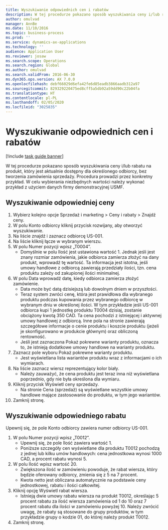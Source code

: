 ```yaml
---
title: Wyszukiwanie odpowiednich cen i rabatów
description: W tej procedurze pokazano sposób wyszukiwania ceny i/lub rabatu na produkt, który jest aktualnie dostępny dla określonego odbiorcy, bez tworzenia zamówienia sprzedaży.
author: omulvad
manager: AnnBe
ms.date: 11/10/2016
ms.topic: business-process
ms.prod: ''
ms.service: dynamics-ax-applications
ms.technology: ''
audience: Application User
ms.reviewer: josaw
ms.search.scope: Operations
ms.search.region: Global
ms.author: omulvad
ms.search.validFrom: 2016-06-30
ms.dyn365.ops.version: AX 7.0.0
ms.openlocfilehash: debf66029d6efa42fe6d85eadb3866aadb312a97
ms.sourcegitcommit: 829329220475ed8cff5a5db92a59dd90c22b04fa
ms.translationtype: HT
ms.contentlocale: pl-PL
ms.lasthandoff: 02/05/2020
ms.locfileid: "3025835"
---
```

# <a name="look-up-applicable-prices-and-discounts"></a>Wyszukiwanie odpowiednich cen i rabatów

[!include [task guide banner](../../includes/task-guide-banner.md)]

W tej procedurze pokazano sposób wyszukiwania ceny i/lub rabatu na produkt, który jest aktualnie dostępny dla określonego odbiorcy, bez tworzenia zamówienia sprzedaży. Procedura prowadzi przez konkretny przykład. W celu wybierania niezbędnych wartości należy wykonać przykład z użyciem danych firmy demonstracyjnej USMF.


## <a name="find-the-applicable-price"></a>Wyszukiwanie odpowiedniej ceny
1. Wybierz kolejno opcje Sprzedaż i marketing > Ceny i rabaty > Znajdź ceny.
2. W polu Konto odbiorcy kliknij przycisk rozwijany, aby otworzyć wyszukiwanie.
3. Na liście znajdź i zaznacz odbiorcę US-001.
4. Na liście kliknij łącze w wybranym wierszu.
5. W polu Numer pozycji wpisz „T0004”.
    * Domyślnie w polu Ilość jest ustawiona wartość 1. Jednak jeśli jest znany rozmiar zamówienia, jakie odbiorca zamierza złożyć na dany produkt, wprowadź tę wartość. Ta informacja jest istotna, jeśli umowy handlowe z odbiorcą zawierają przedziały ilości, tzn. cena produktu zależy od zakupionej ilości minimalnej.  
6. W polu Data wprowadź datę, kiedy odbiorca zamierza złożyć zamówienie. 
    * Data może być datą dzisiejszą lub dowolnym dniem w przyszłości.  
    * Teraz system zwróci cenę, która jest prawidłowa dla wybranego produktu podczas kupowania przez wybranego odbiorcę w wybranym dniu w określonej ilości. W tym przykładzie jeśli US-001 odbiorca kupi 1 jednostkę produktu T0004 dzisiaj, zostanie obciążony kwotą 350 CAD. Ta cena pochodzi z istniejącej i aktywnej umowy handlowej z odbiorcą.      Inne pola na stronie zawierają szczegółowe informacje o cenie produktu i koszcie produktu (jeżeli je skonfigurowano w produkcie głównym) oraz obliczoną rentowność.  
    * Jeśli jest zaznaczona Pokaż pokrewne warianty produktu, oznacza to, że istnieją dodatkowe umowy handlowe na warianty produktu.  
7. Zaznacz pole wyboru Pokaż pokrewne warianty produktu.
    * Jest wyświetlana lista wariantów produktu wraz z informacjami o ich wymiarach.  
8. Na liście zaznacz wiersz reprezentujący kolor biały.
    * Należy zauważyć, że cena produktu jest teraz inna niż wyświetlana poprzednio, gdy nie była określona dla wymiaru.  
9. Kliknij przycisk Wyświetl ceny sprzedaży.
    * Na stronie Cena (sprzedaż) są wyświetlane wszystkie umowy handlowe mające zastosowanie do produktu, w tym jego wariantów.  
10. Zamknij stronę.

## <a name="find-the-applicable-discount"></a>Wyszukiwanie odpowiedniego rabatu
Upewnij się, że pole Konto odbiorcy zawiera numer odbiorcy US-001.    
1. W polu Numer pozycji wpisz „T0012”.
    * Upewnij się, że pole Ilość zawiera wartość 1.  
    * Poniższe szczegóły cen wyświetlane dla produktu T0012 pochodzą z jednej lub kilku umów handlowych: cena jednostkowa wynosi 1000 CAD, a procent rabatu wynosi 5.  
2. W polu Ilość wpisz wartość 20.
    * Zwiększona ilość w zamówieniu powoduje, że rabat wiersza, który będzie oferowany odbiorcy, zmienia się z 5 na 7 procent.  
    * Kwota netto jest obliczana automatycznie na podstawie ceny jednostkowej, rabatu i ilości całkowitej.  
3. Kliknij opcję Wyświetl rabat wiersza.
    * Istnieją dwie umowy rabatu wiersza na produkt T0012, określając 5 procent rabatu za ilość wiersza zamówienia od 1 do 10 oraz 7 procent rabatu dla ilości w zamówieniu powyżej 10. Należy zwrócić uwagę, że rabaty są stosowane do grupy produktów, w tym przykładzie grupy o kodzie 01, do której należy produkt T0012.  
4. Zamknij stronę.

